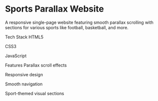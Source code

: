 # Sports Parallax Website
A responsive single-page website featuring smooth parallax scrolling with sections for various sports like football, basketball, and more.

Tech Stack
HTML5

CSS3

JavaScript

Features
Parallax scroll effects

Responsive design

Smooth navigation

Sport-themed visual sections
